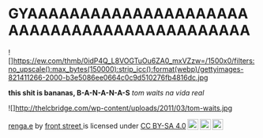 # GYAAAAAAAAAAAAAAAAAAAAAAAAAAAAAAAAAAAAAAAAAAAA
![]https://ew.com/thmb/0idP4Q_L8VOGTuOu6ZA0_mxVZzw=/1500x0/filters:no_upscale():max_bytes(150000):strip_icc():format(webp)/gettyimages-821411266-2000-b3e5086ee0664c0c9d510276fb4816dc.jpg

**this shit is bananas, B-A-N-A-N-A-S**
*tom waits na vida real*

![]http://thelcbridge.com/wp-content/uploads/2011/03/tom-waits.jpg

 <p xmlns:cc="http://creativecommons.org/ns#" xmlns:dct="http://purl.org/dc/terms/"><a property="dct:title" rel="cc:attributionURL" href="https://editor.p5js.org/00001108570549sp/sketches/idAKI8KxnJ">renga.e</a> by <a rel="cc:attributionURL dct:creator" property="cc:attributionName" href="https://github.com/azazelsheepapple">front street </a> is licensed under <a href="https://creativecommons.org/licenses/by-sa/4.0/?ref=chooser-v1" target="_blank" rel="license noopener noreferrer" style="display:inline-block;">CC BY-SA 4.0<img style="height:22px!important;margin-left:3px;vertical-align:text-bottom;" src="https://mirrors.creativecommons.org/presskit/icons/cc.svg?ref=chooser-v1" alt=""><img style="height:22px!important;margin-left:3px;vertical-align:text-bottom;" src="https://mirrors.creativecommons.org/presskit/icons/by.svg?ref=chooser-v1" alt=""><img style="height:22px!important;margin-left:3px;vertical-align:text-bottom;" src="https://mirrors.creativecommons.org/presskit/icons/sa.svg?ref=chooser-v1" alt=""></a></p> 
